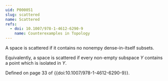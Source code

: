 ```yaml
---
uid: P000051
slug: scattered
name: Scattered
refs:
  - doi: 10.1007/978-1-4612-6290-9
    name: Counterexamples in Topology
---
```

A space is scattered if it contains no nonempy dense-in-itself subsets.

Equivalently, a space is scattered if every non-empty subspace $Y$ contains a point which is isolated in $Y$.

Defined on page 33 of {{doi:10.1007/978-1-4612-6290-9}}.
